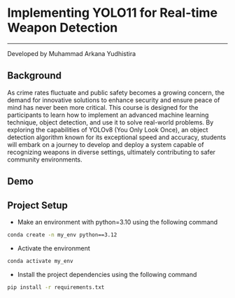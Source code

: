 # Implementing YOLO11 for Real-time Weapon Detection
___

Developed by Muhammad Arkana Yudhistira

## Background

As crime rates fluctuate and public safety becomes a growing concern, the demand for innovative solutions to enhance security and ensure peace of mind has never been more critical. This course is designed for the participants to learn how to implement an advanced machine learning technique, object detection, and use it to solve real-world problems. By exploring the capabilities of YOLOv8 (You Only Look Once), an object detection algorithm known for its exceptional speed and accuracy, students will embark on a journey to develop and deploy a system capable of recognizing weapons in diverse settings, ultimately contributing to safer community environments.


## Demo



## Project Setup

* Make an environment with python=3.10 using the following command 

``` bash
conda create -n my_env python==3.12
```

* Activate the environment

``` bash
conda activate my_env
``` 

* Install the project dependencies using the following command 
```bash
pip install -r requirements.txt
```